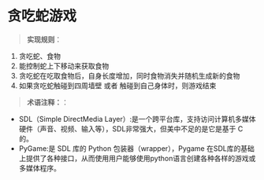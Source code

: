 # 贪吃蛇游戏
> <b>实现规则</b>：
1. 贪吃蛇、食物
2. 能控制蛇上下移动来获取食物
3. 贪吃蛇在吃取食物后，自身长度增加，同时食物消失并随机生成新的食物
4. 如果贪吃蛇触碰到四周墙壁 或者 触碰到自己身体时，则游戏结束

> <b>术语注释：</b>：
* SDL（Simple DirectMedia Layer）:是一个跨平台库，支持访问计算机多媒体硬件（声音、视频、输入等），SDL非常强大，但美中不足的是它是基于 C的。
* PyGame:是 SDL 库的 Python 包装器（wrapper），Pygame 在SDL库的基础上提供了各种接口，从而使用用户能够使用python语言创建各种各样的游戏或多媒体程序。
